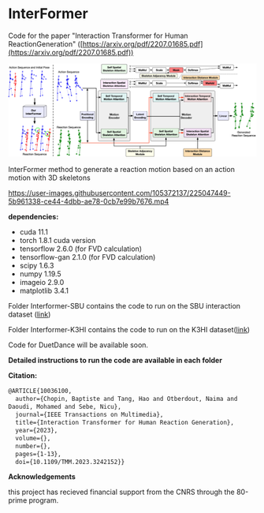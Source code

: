 # InterFormer

Code for the paper "Interaction Transformer for Human ReactionGeneration" ([https://arxiv.org/pdf/2207.01685.pdf](https://arxiv.org/pdf/2207.01685.pdf))

![](https://github.com/CRISTAL-3DSAM/InterFormer/blob/main/Figures/Interformer(1).jpg "InterFormer overview")

InterFormer method to generate a reaction motion based on an action motion with 3D skeletons

https://user-images.githubusercontent.com/105372137/225047449-5b961338-ce44-4dbb-ae78-0cb7e99b7676.mp4


**dependencies:**
- cuda 11.1
- torch 1.8.1 cuda version
- tensorflow 2.6.0 (for FVD calculation)
- tensorflow-gan 2.1.0 (for FVD calculation)
- scipy 1.6.3
- numpy 1.19.5
- imageio 2.9.0
- matplotlib 3.4.1

Folder Interformer-SBU contains the code to run on the SBU interaction dataset ([link](https://www3.cs.stonybrook.edu/~kyun/research/kinect_interaction/index.html))

Folder Interformer-K3HI contains the code to run on the K3HI dataset([link](http://www.lmars.whu.edu.cn/prof_web/zhuxinyan/DataSetPublish/dataset.html))

Code for DuetDance will be available soon.

**Detailed instructions to run the code are available in each folder** 


**Citation:**
```
@ARTICLE{10036100,
  author={Chopin, Baptiste and Tang, Hao and Otberdout, Naima and Daoudi, Mohamed and Sebe, Nicu},
  journal={IEEE Transactions on Multimedia}, 
  title={Interaction Transformer for Human Reaction Generation}, 
  year={2023},
  volume={},
  number={},
  pages={1-13},
  doi={10.1109/TMM.2023.3242152}}
```

**Acknowledgements**

this project has recieved financial support from the CNRS  through the 80-prime  program.
